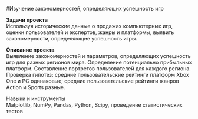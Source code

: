 #Изучение закономерностей, определяющих успешность игр

**Задачи проекта**<br>
Используя исторические данные о продажах компьютерных игр, оценки пользователей и экспертов, жанры и платформы, выявить закономерности, определяющие успешность игры.

**Описание проекта**<br>
Выявление закономерностей и параметров, определяющих успешность игр для разных регионов мира. Определение потенциально прибыльных платформ. 
Составление портретов пользователей для каждого региона.
 Проверка гипотез: средние пользовательские рейтинги платформ Xbox One и PC одинаковые; средние пользовательские рейтинги жанров Action и Sports разные.


Навыки и инструменты<br>
Matplotlib, NumPy, Pandas, Python, Scipy, проведение статистических тестов
